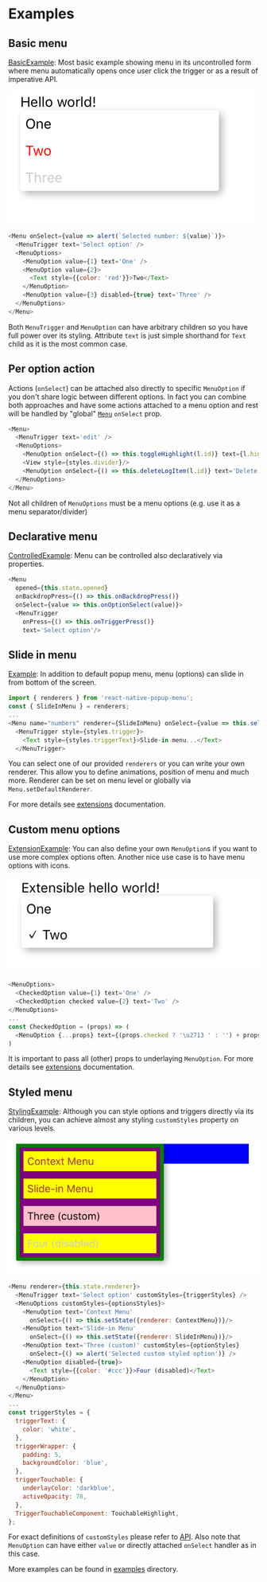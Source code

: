 # Examples
## Basic menu
[BasicExample](../examples/BasicExample.js):
Most basic example showing menu in its uncontrolled form where menu automatically opens once user click the trigger or as a result of imperative API.

![basic](img/basic.png)
```js
<Menu onSelect={value => alert(`Selected number: ${value}`)}>
  <MenuTrigger text='Select option' />
  <MenuOptions>
    <MenuOption value={1} text='One' />
    <MenuOption value={2}>
      <Text style={{color: 'red'}}>Two</Text>
    </MenuOption>
    <MenuOption value={3} disabled={true} text='Three' />
  </MenuOptions>
</Menu>
```
Both `MenuTrigger` and `MenuOption` can have arbitrary children so you have full power over its styling.
Attribute `text` is just simple shorthand for `Text` child as it is the most common case.

## Per option action
Actions (`onSelect`) can be attached also directly to specific `MenuOption` if you don't share logic between different options.
In fact you can combine both approaches and have some actions attached to a menu option and rest will be handled by "global" [`Menu`](./api.md#menu) `onSelect` prop.

```js
<Menu>
  <MenuTrigger text='edit' />
  <MenuOptions>
    <MenuOption onSelect={() => this.toggleHighlight(l.id)} text={l.highlighted ? 'Unhighlight' : 'Highlight'} />
    <View style={styles.divider}/>
    <MenuOption onSelect={() => this.deleteLogItem(l.id)} text='Delete' />
  </MenuOptions>
</Menu>
```
Not all children of `MenuOptions` must be a menu options (e.g. use it as a menu separator/divider)

## Declarative menu
[ControlledExample](../examples/ControlledExample.js):
Menu can be controlled also declaratively via properties.
```js
<Menu
  opened={this.state.opened}
  onBackdropPress={() => this.onBackdropPress()}
  onSelect={value => this.onOptionSelect(value)}>
  <MenuTrigger
    onPress={() => this.onTriggerPress()}
    text='Select option'/>
```

## Slide in menu
[Example](../examples/Example.js):
In addition to default popup menu, menu (options) can slide in from bottom of the screen.
```js
import { renderers } from 'react-native-popup-menu';
const { SlideInMenu } = renderers;
...
<Menu name="numbers" renderer={SlideInMenu} onSelect={value => this.selectNumber(value)}>
  <MenuTrigger style={styles.trigger}>
    <Text style={styles.triggerText}>Slide-in menu...</Text>
  </MenuTrigger>

```
You can select one of our provided `renderers` or you can write your own renderer.
This allow you to define animations, position of menu and much more.
Renderer can be set on menu level or globally via `Menu.setDefaultRenderer`.

For more details see [extensions](extensions.md) documentation.

## Custom menu options
[ExtensionExample](../examples/ExtensionExample.js):
You can also define your own `MenuOption`s if you want to use more complex options often.
Another nice use case is to have menu options with icons.

![checked](img/checked.png)
```js
<MenuOptions>
  <CheckedOption value={1} text='One' />
  <CheckedOption checked value={2} text='Two' />
</MenuOptions>
...
const CheckedOption = (props) => (
  <MenuOption {...props} text={(props.checked ? '\u2713 ' : '') + props.text} />
)
```
It is important to pass all (other) props to underlaying `MenuOption`.
For more details see [extensions](extensions.md) documentation.

## Styled menu
[StylingExample](../examples/StylingExample.js):
Although you can style options and triggers directly via its children,
you can achieve almost any styling `customStyles` property on various levels.

![styled](img/styled.png)
```js
<Menu renderer={this.state.renderer}>
  <MenuTrigger text='Select option' customStyles={triggerStyles} />
  <MenuOptions customStyles={optionsStyles}>
    <MenuOption text='Context Menu'
      onSelect={() => this.setState({renderer: ContextMenu})}/>
    <MenuOption text='Slide-in Menu'
      onSelect={() => this.setState({renderer: SlideInMenu})}/>
    <MenuOption text='Three (custom)' customStyles={optionStyles}
      onSelect={() => alert('Selected custom styled option')} />
    <MenuOption disabled={true}>
      <Text style={{color: '#ccc'}}>Four (disabled)</Text>
    </MenuOption>
  </MenuOptions>
</Menu>
...
const triggerStyles = {
  triggerText: {
    color: 'white',
  },
  triggerWrapper: {
    padding: 5,
    backgroundColor: 'blue',
  },
  triggerTouchable: {
    underlayColor: 'darkblue',
    activeOpacity: 70,
  },
  TriggerTouchableComponent: TouchableHighlight,
};
```
For exact definitions of `customStyles` please refer to [API](api.md).
Also note that `MenuOption` can have either `value` or directly attached `onSelect` handler as in this case.


More examples can be found in [examples](../examples/) directory.
